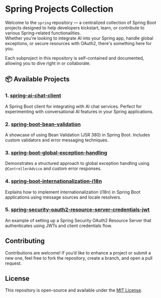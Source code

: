 # Spring Projects Collection

Welcome to the `spring` repository — a centralized collection of Spring Boot projects designed to help developers kickstart, learn, or contribute to various Spring-related functionalities.<br />
Whether you're looking to integrate AI into your Spring app, handle global exceptions, or secure resources with OAuth2, there's something here for you.

Each subproject in this repository is self-contained and documented, allowing you to dive right in or collaborate.

## 📦 Available Projects

### 1. [spring-ai-chat-client](https://github.com/jeffrey-spaan/spring/tree/main/spring-ai-chat-client)
A Spring Boot client for integrating with AI chat services. Perfect for experimenting with conversational AI features in your Spring applications.

### 2. [spring-boot-bean-validation](https://github.com/jeffrey-spaan/spring/tree/main/spring-boot-bean-validation)
A showcase of using Bean Validation (JSR 380) in Spring Boot. Includes custom validators and error messaging techniques.

### 3. [spring-boot-global-exception-handling](https://github.com/jeffrey-spaan/spring/tree/main/spring-boot-global-exception-handling)
Demonstrates a structured approach to global exception handling using `@ControllerAdvice` and custom error responses.

### 4. [spring-boot-internationalization-i18n](https://github.com/jeffrey-spaan/spring/tree/main/spring-boot-internationalization-i18n)
Explains how to implement internationalization (i18n) in Spring Boot applications using message sources and locale resolvers.

### 5. [spring-security-oauth2-resource-server-credentials-jwt](https://github.com/jeffrey-spaan/spring/tree/main/spring-security-oauth2-resource-server-credentials-jwt)
An example of setting up a Spring Security OAuth2 Resource Server that authenticates using JWTs and client credentials flow.

## Contributing

Contributions are welcome! If you’d like to enhance a project or submit a new one, feel free to fork the repository, create a branch, and open a pull request.

## License

This repository is open-source and available under the [MIT License](LICENSE).